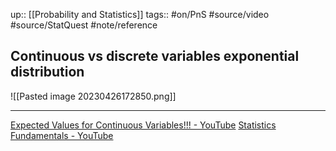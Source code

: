 up:: [[Probability and Statistics]]
tags:: #on/PnS #source/video #source/StatQuest #note/reference 

## Continuous vs discrete variables exponential distribution

![[Pasted image 20230426172850.png]]

---

[Expected Values for Continuous Variables!!! - YouTube](https://www.youtube.com/watch?v=OSPr6G6Ka-U)
[Statistics Fundamentals - YouTube](https://www.youtube.com/playlist?list=PLblh5JKOoLUK0FLuzwntyYI10UQFUhsY9)